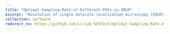 ```yaml
---
title: "Optimal-Sampling-Rate-of-Different-PSFs-in-SMLM"
excerpt: "Resolution of single molecule localization microscopy (SMLM) depends on the localization accuracy, which can be improved by utilizing engineered point spread functions (PSF) with delicate shapes. However, the intrinsic pixelation effect of the detector sensor will deteriorate PSFs under different sampling rates. The influence of the pixelation effect to the achieved 3D localization accuracy for different PSF shapes under different signal to background ratio (SBR) and pixel dependent readout noise has not been investigated in detail so far. In this work, we proposed a framework to characterize the 3D localization accuracy of pixelated PSF at different sampling rates. Four different PSFs (astigmatic PSF, double helix (DH) PSF, Tetrapod PSF and 4Pi PSF) were evaluated and the pixel size with optimal 3D localization performance were derived. This work provides a theoretical guide for the optimal design of sampling rate for 3D super resolution imaging.<br/><img src='/images/Optimal-Sampling-Rate-of-Different-PSFs-in-SMLM.png'>"
collection: software
redirect_to: https://github.com/Li-Lab-SUSTech/Optimal-Sampling-Rate-of-Different-PSFs-in-SMLM
---
```

